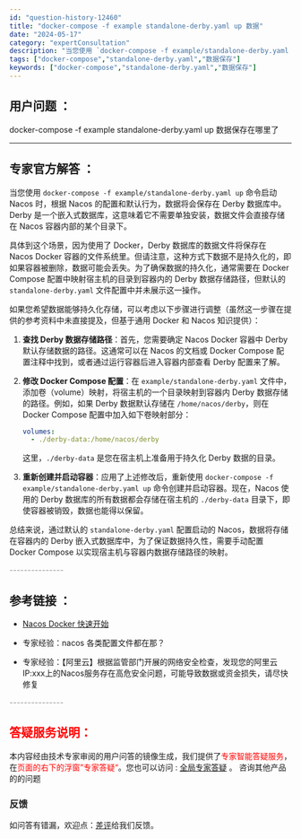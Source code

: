 ```yaml
---
id: "question-history-12460"
title: "docker-compose -f example standalone-derby.yaml up 数据"
date: "2024-05-17"
category: "expertConsultation"
description: "当您使用 `docker-compose -f example/standalone-derby.yaml up` 命令启动 Nacos 时，根据 Nacos 的配置和默认行为，数据将会保存在 Derby 数据库中。Derby 是一个嵌入式数据库，这意味着它不需要单独安装，数据文件会直接存储在 Na"
tags: ["docker-compose","standalone-derby.yaml","数据保存"]
keywords: ["docker-compose","standalone-derby.yaml","数据保存"]
---
```


## 用户问题 ： 
 docker-compose -f example standalone-derby.yaml up 数据保存在哪里了  

---------------
## 专家官方解答 ：

当您使用 `docker-compose -f example/standalone-derby.yaml up` 命令启动 Nacos 时，根据 Nacos 的配置和默认行为，数据将会保存在 Derby 数据库中。Derby 是一个嵌入式数据库，这意味着它不需要单独安装，数据文件会直接存储在 Nacos 容器内部的某个目录下。

具体到这个场景，因为使用了 Docker，Derby 数据库的数据文件将保存在 Nacos Docker 容器的文件系统里。但请注意，这种方式下数据不是持久化的，即如果容器被删除，数据可能会丢失。为了确保数据的持久化，通常需要在 Docker Compose 配置中映射宿主机的目录到容器内的 Derby 数据存储路径，但默认的 `standalone-derby.yaml` 文件配置中并未展示这一操作。

如果您希望数据能够持久化存储，可以考虑以下步骤进行调整（虽然这一步骤在提供的参考资料中未直接提及，但基于通用 Docker 和 Nacos 知识提供）：

1. **查找 Derby 数据存储路径**：首先，您需要确定 Nacos Docker 容器中 Derby 默认存储数据的路径。这通常可以在 Nacos 的文档或 Docker Compose 配置注释中找到，或者通过运行容器后进入容器内部查看 Derby 配置来了解。

2. **修改 Docker Compose 配置**：在 `example/standalone-derby.yaml` 文件中，添加卷（volume）映射，将宿主机的一个目录映射到容器内 Derby 数据存储的路径。例如，如果 Derby 数据默认存储在 `/home/nacos/derby`，则在 Docker Compose 配置中加入如下卷映射部分：

   ```yaml
   volumes:
     - ./derby-data:/home/nacos/derby
   ```

   这里，`./derby-data` 是您在宿主机上准备用于持久化 Derby 数据的目录。

3. **重新创建并启动容器**：应用了上述修改后，重新使用 `docker-compose -f example/standalone-derby.yaml up` 命令创建并启动容器。现在，Nacos 使用的 Derby 数据库的所有数据都会存储在宿主机的 `./derby-data` 目录下，即使容器被销毁，数据也能得以保留。

总结来说，通过默认的 `standalone-derby.yaml` 配置启动的 Nacos，数据将存储在容器内的 Derby 嵌入式数据库中，为了保证数据持久性，需要手动配置 Docker Compose 以实现宿主机与容器内数据存储路径的映射。


<font color="#949494">---------------</font> 


## 参考链接 ：

* [Nacos Docker 快速开始](https://nacos.io/docs/latest/quickstart/quick-start-docker)
 
 * 专家经验：nacos 各类配置文件都在那？ 
 
 * 专家经验：【阿里云】根据监管部门开展的网络安全检查，发现您的阿里云IP:xxx上的Nacos服务存在高危安全问题，可能导致数据或资金损失，请尽快修复 


 <font color="#949494">---------------</font> 
 


## <font color="#FF0000">答疑服务说明：</font> 

本内容经由技术专家审阅的用户问答的镜像生成，我们提供了<font color="#FF0000">专家智能答疑服务</font>，在<font color="#FF0000">页面的右下的浮窗”专家答疑“</font>。您也可以访问 : [全局专家答疑](https://answer.opensource.alibaba.com/docs/intro) 。 咨询其他产品的的问题

### 反馈
如问答有错漏，欢迎点：[差评](https://ai.nacos.io/user/feedbackByEnhancerGradePOJOID?enhancerGradePOJOId=13839)给我们反馈。
